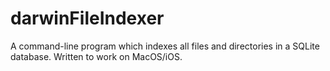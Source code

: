 # darwinFileIndexer
A command-line program which indexes all files and directories in a SQLite database. Written to work on MacOS/iOS.
